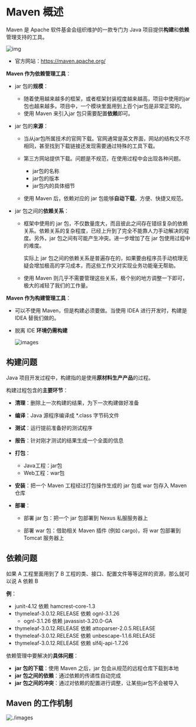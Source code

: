 # Maven 概述

Maven 是 Apache 软件基金会组织维护的一款专门为 Java 项目提供**构建**和**依赖**管理支持的工具。

![img](https://maven.apache.org/images/maven-logo-black-on-white.png)

- 官方网站：https://maven.apache.org/

**Maven 作为依赖管理工具**：

- jar 包的**规模**：

  - 随着使用越来越多的框架，或者框架封装程度越来越高，项目中使用的jar包也越来越多。项目中，一个模块里面用到上百个jar包是非常正常的。
  - 使用 Maven 来引入jar 包只需要配置**依赖**即可。

- jar 包的**来源**：

  - 当从jar包所属技术的官网下载。官网通常是英文界面，网站的结构又不尽相同，甚至找到下载链接还发现需要通过特殊的工具下载。

  - 第三方网站提供下载。问题是不规范，在使用过程中会出现各种问题。
    - jar包的名称
    - jar包的版本
    - jar包内的具体细节
  - 使用 Maven 后，依赖对应的 jar 包能够**自动下载**，方便、快捷又规范。

- jar 包之间的**依赖关系**：

  - 框架中使用的 jar 包，不仅数量庞大，而且彼此之间存在错综复杂的依赖关系。依赖关系的复杂程度，已经上升到了完全不能靠人力手动解决的程度。另外，jar 包之间有可能产生冲突。进一步增加了在 jar 包使用过程中的难度。

    实际上 jar 包之间的依赖关系是普遍存在的，如果要由程序员手动梳理无疑会增加极高的学习成本，而这些工作又对实现业务功能毫无帮助。

  - 使用 Maven 则几乎不需要管理这些关系，极个别的地方调整一下即可，极大的减轻了我们的工作量。

**Maven 作为构建管理工具**：

- 可以不使用 Maven，但是构建必须要做。当使用 IDEA 进行开发时，构建是 IDEA 替我们做的。

- 脱离 IDE **环境仍需构建**

  ![images](https://cdn.jsdelivr.net/gh/letengzz/tc2@main/img/202310231610779.png)

## 构建问题

Java 项目开发过程中，构建指的是使用**原材料生产产品**的过程。

构建过程包含的**主要环节**：

- **清理**：删除上一次构建的结果，为下一次构建做好准备
- **编译**：Java 源程序编译成 *.class 字节码文件
- **测试**：运行提前准备好的测试程序
- **报告**：针对刚才测试的结果生成一个全面的信息
- **打包**：
  - Java工程：jar包
  - Web工程：war包

- **安装**：把一个 Maven 工程经过打包操作生成的 jar 包或 war 包存入 Maven 仓库

- **部署**：

  - 部署 jar 包：把一个 jar 包部署到 Nexus 私服服务器上

  - 部署 war 包：借助相关 Maven 插件 (例如 cargo)，将 war 包部署到 Tomcat 服务器上

## 依赖问题

如果 A 工程里面用到了 B 工程的类、接口、配置文件等等这样的资源，那么就可以说 A 依赖 B

**例**：

- junit-4.12 依赖 hamcrest-core-1.3
- thymeleaf-3.0.12.RELEASE 依赖 ognl-3.1.26
  - ognl-3.1.26 依赖 javassist-3.20.0-GA
- thymeleaf-3.0.12.RELEASE 依赖 attoparser-2.0.5.RELEASE
- thymeleaf-3.0.12.RELEASE 依赖 unbescape-1.1.6.RELEASE
- thymeleaf-3.0.12.RELEASE 依赖 slf4j-api-1.7.26

依赖管理中要解决的**具体问题**：

- **jar 包的下载**：使用 Maven 之后，jar 包会从规范的远程仓库下载到本地
- **jar 包之间的依赖**：通过依赖的传递性自动完成
- **jar 包之间的冲突**：通过对依赖的配置进行调整，让某些jar包不会被导入

## Maven 的工作机制

![./images](https://cdn.jsdelivr.net/gh/letengzz/tc2@main/img/202310231612848.png)
